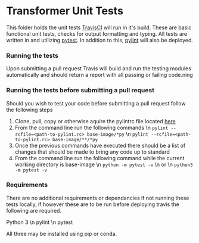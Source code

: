 # Transformer Unit Tests
This folder holds the unit tests [TravisCI](https://travis-ci.org/) will run in it's build. These are basic functional unit tests, checks for output formatting and typing. All tests are written in and utilizing [pytest](https://docs.pytest.org/en/latest/). In addition to this, [pylint](https://www.pylint.org/) will also be deployed.

### Running the tests
Upon submitting a pull request Travis will build and run the testing modules automatically and should return a report with all passing or failing code.ning 

### Running the tests before submitting a pull request
Should you wish to test your code before submitting a pull request follow the following steps
1) Clone, pull, copy or otherwise aquire the pylintrc file located [here]()
2) From the command line run the following commands
    \n ```pylint --rcfile=<path-to-pylint.rc> base-image/*py``` 
    \n ```pylint --rcfile=<path-to-pylint.rc> base-image/**/*py```
3) Once the previous commands have executed there should be a list of changes that should be made to bring any code up to standard
4) From the command line run the following command while the current working directory is base-image
    \n ```python -m pytest -v```
    \n or
    \n ```python3 -m pytest -v```

### Requirements 
There are no additional requirements or dependancies if not running these tests locally, if however these are to be run before deploying travis the following are required.

Python 3
\n pylint
\n pytest

All three may be installed using pip or conda.